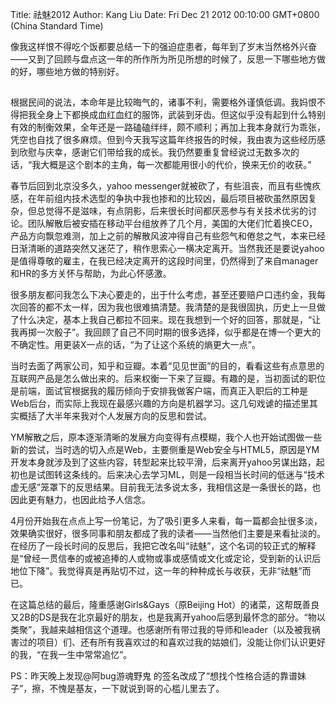 Title: 祛魅2012
Author: Kang Liu
Date: Fri Dec 21 2012 00:10:00 GMT+0800 (China Standard Time)

像我这样恨不得吃个饭都要总结一下的强迫症患者，每年到了岁末当然格外兴奋——又到了回顾与盘点这一年的所作所为所见所想的时候了，反思一下哪些地方做的好，哪些地方做的特别好。

##

根据民间的说法，本命年是比较晦气的，诸事不利，需要格外谨慎低调。我妈恨不得把我全身上下都换成血红血红的服饰，武装到牙齿。但这似乎没有起到什么特别有效的制衡效果，全年还是一路磕磕绊绊，颇不顺利；再加上我本身就行为乖张，凭空也自找了很多麻烦。但到今天我写这篇年终报告的时候，我由衷为这些经历感到欣慰与庆幸，感谢它们带给我的成长。我仍然要重复曾经说过无数多次的话，“我大概是这个剧本的主角，每一次都能用很小的代价，换来无价的收获。”

春节后回到北京没多久，yahoo messenger就被砍了，有些沮丧，而且有些愧疚感，在年前组内技术选型的争执中我也掺和的比较凶，最后项目被砍虽然原因复杂，但总觉得不是滋味，有点阴影，后来很长时间都厌恶参与有关技术优劣的讨论。团队解散后被安插在移动平台组放养了几个月，美国的大佬们忙着换CEO，产品方向飘忽难测，加上之前的解散风波冲得自己有些怨气和倦怠之气，本来已经日渐清晰的道路突然又迷茫了，稍作思索心一横决定离开。当然我还是要说yahoo是值得尊敬的雇主，在我已经决定离开的这段时间里，仍然得到了来自manager和HR的多方关怀与帮助，为此心怀感激。

很多朋友都问我怎么下决心要走的，出于什么考虑，甚至还要赔户口违约金，我每次回答的都不太一样，因为我也很难搞清楚。我清楚的是我很固执，历史上一旦做了什么决定，基本上我自己都拉不回来。现在我想到一个好的回答，那就是，“让我再掷一次骰子”。我回顾了自己不同时期的很多选择，似乎都是在博一个更大的不确定性。用更装X一点的话，“为了让这个系统的熵更大一点”。

当时去面了两家公司，知乎和豆瓣。本着“见见世面”的目的，看看这些有点意思的互联网产品是怎么做出来的。后来权衡一下来了豆瓣。有趣的是，当初面试的职位是前端，面试官根据我的履历倾向于安排我做客户端，而真正入职后的工种是Web后台，而实际上我现在最感兴趣的方向是机器学习。这几句戏谑的描述里其实概括了大半年来我对个人发展方向的反思和尝试。

YM解散之后，原本逐渐清晰的发展方向变得有点模糊，我个人也开始试图做一些新的尝试，当时选的切入点是Web，主要侧重是Web安全与HTML5，原因是YM开发本身就涉及到了这些内容，转型起来比较平滑，后来离开yahoo另谋出路，起初也是试图转这条线的。后来决心去学习ML，则是一段相当长时间的低迷与“技术虚无感”笼罩下的反思结果。目前我无法多说太多，我相信这是一条很长的路，也因此更有魅力，也因此给予人信念。

4月份开始我在点点上写一份笔记，为了吸引更多人来看，每一篇都会扯很多淡，效果确实很好，很多同事和朋友都成了我的读者——当然他们主要是来看扯淡的。在经历了一段长时间的反思后，我把它改名叫“祛魅”，这个名词的较正式的解释是“曾经一贯信奉的或被追捧的人或物或事或感情或文化或定论，受到新的认识后地位下降”。我觉得真是再贴切不过，这一年的种种成长与收获，无非“祛魅”而已。

在这篇总结的最后，隆重感谢Girls&Gays（原Beijing Hot）的诸菜，这帮既善良又2B的DS是我在北京最好的朋友，也是我离开yahoo后感到最怀念的部分。“物以类聚”，我越来越相信这个道理。也感谢所有带过我的导师和leader（以及被我祸害过的项目）们、还有所有我喜欢过的和喜欢过我的姑娘们，没能让你们认识更好的我，“在我一生中常常追忆”。

PS：昨天晚上发现@阿bug游魂野鬼 的签名改成了“想找个性格合适的靠谱妹子”，擦，不愧是基友，一下就说到哥的心槛儿里去了。